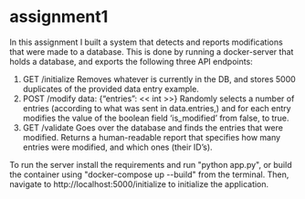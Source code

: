 # assignment1
In this assignment I built a system that detects and reports modifications that were made to a database.
This is done by running a docker-server that holds a database, and exports the following three API endpoints:
1. GET /initialize 
Removes whatever is currently in the DB, and stores 5000 duplicates of the provided data entry  example. 
2. POST /modify data: {“entries”: << int >>} 
Randomly selects a number of entries (according to what was sent in data.entries,) and for each  entry modifies the value of the boolean field ‘is_modified’ from false, to true. 
3. GET /validate 
Goes over the database and finds the entries that were modified. Returns a human-readable  report that specifies how many entries were modified, and which ones (their ID’s). 

To run the server install the requirements and run "python app.py", or build the container using "docker-compose up --build" from the terminal.
Then, navigate to http://localhost:5000/initialize to initialize the application.
